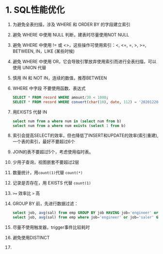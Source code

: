 # 1. SQL性能优化

1. 为避免全表扫描，涉及 WHERE 和 ORDER BY 的字段建立索引

2. 避免 WHERE 中使用 NULL 判断，建表时尽量使用NOT NULL

3. 避免 WHERE 中使用 != 或 <>，这些操作可使用索引：<, <=, =, >, >=, BETWEEN, IN，LIKE (某些时候)

4. 避免 WHERE 中使用 OR，它会导致引擎放弃使用索引而进行全表扫描，可以使用 UNION 代替

5. 慎用 IN 和 NOT IN，连续的数值，推荐BETWEEN 

6. WHERE 中字段 不要使用函数、表达式

   ```sql
   SELECT * FROM record WHERE amount/30 < 1000;
   SELECT * FROM record WHERE convert(char(10), date, 112) = '20201220';
   ```

7. 用EXISTS 代替 IN

   ```sql
   select num from a where num in (select num from b)
   select num from a where num exists (select 1 from b)
   ```

8. 索引会提高SELECT的效率，但也降低了INSERT和UPDATE的效率(索引重建), 一个表的索引，最好不要超过6个

9. JOIN的表不要超过5个，考虑使用临时表。

10. 少用子查询，视图嵌套不要超过2层

11. 数量统计，用`count(1)`代替 `count(*)`

12. 记录是否存在，用 EXISTS 代替 `count(1)`

13. `>=` 效率比 `>` 高

14. GROUP BY 前，先进行数据过滤：

    ```sql
    select job, avg(sal) from emp GROUP BY job HAVING job='engineer' or job='saler';
    select job, avg(sal) from emp where job='engineer' or job='saler' GROUP BY job;
    ```

15. 尽量不使用触发器，trigger事件比较耗时

16. 避免使用DISTINCT

17. 

